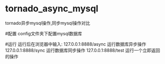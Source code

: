 # tornado_async_mysql
tornado异步mysql操作,同步mysql操作对比

#配置
config文件夹下配置mysql数据库

#运行
运行后在浏览器中输入:
127.0.0.1:8888/async 运行数据库异步操作
127.0.0.1:8888/sync 运行数据库同步操作
127.0.0.1:8888/test 运行一个立即返回的操作


